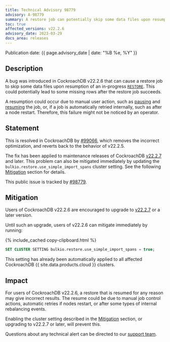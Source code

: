 ```yaml
---
title: Technical Advisory 98779
advisory: A-98779
summary: A restore job can potentially skip some data files upon resumption of an in-progress <code>RESTORE</code>, which could lead to missing rows after the job succeeds.
toc: true
affected_versions: v22.2.6
advisory_date: 2023-03-29
docs_area: releases
---
```


Publication date: {{ page.advisory_date | date: "%B %e, %Y" }}

## Description

A bug was introduced in CockroachDB v22.2.6 that can cause a restore job to skip some data files upon resumption of an in-progress [`RESTORE`](https://www.cockroachlabs.com/docs/v22.2/restore). This could potentially lead to some missing rows after the restore job succeeds.

A resumption could occur due to manual user action, such as [pausing](https://www.cockroachlabs.com/docs/v22.2/pause-job)  and [resuming](https://www.cockroachlabs.com/docs/v22.2/resume-job) the job, or, if a job is automatically retried internally, such as after a node restart. Therefore, this failure might not be noticed by an operator.

## Statement

This is resolved in CockroachDB by [#99066](https://github.com/cockroachdb/cockroach/pull/99066), which removes the incorrect optimization, and reverts back to the behavior of v22.2.5.

The fix has been applied to maintenance releases of CockroachDB [v22.2.7](https://www.cockroachlabs.com/docs/releases/v22.2#v22-2-7) and later. This problem can also be mitigated immediately by updating the `bulkio.restore.use_simple_import_spans` cluster setting. See the following [Mitigation](#mitigation) section for details.

This public issue is tracked by [#98779](https://github.com/cockroachdb/cockroach/issues/98779).

## Mitigation

Users of CockroachDB v22.2.6 are encouraged to upgrade to [v22.2.7](https://www.cockroachlabs.com/docs/releases/v22.2#v22-2-7) or a later version.

Until such an upgrade, users of v22.2.6 can mitigate immediately by running:

{% include_cached copy-clipboard.html %}
```sql
SET CLUSTER SETTING bulkio.restore.use_simple_import_spans = true;
```

This setting has already been automatically applied to all affected CockroachDB {{ site.data.products.cloud }} clusters.

## Impact

For users of CockroachDB v22.2.6, a restore that is resumed for any reason may give incorrect results. The resume could be due to manual job control actions, automatic retries if nodes restart, or after some types of internal rebalancing events.

Enabling the cluster setting described in the [Mitigation](#mitigation) section, or upgrading to v22.2.7 or later, will prevent this.

Questions about any technical alert can be directed to our [support team](https://support.cockroachlabs.com/).

